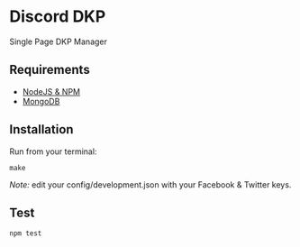 # Discord DKP
Single Page DKP Manager

## Requirements
* [NodeJS & NPM](http://nodejs.org/download)
* [MongoDB](http://www.mongodb.org/downloads)

## Installation

Run from your terminal:

    make

*Note:* edit your config/development.json with your Facebook & Twitter keys.


## Test

    npm test
